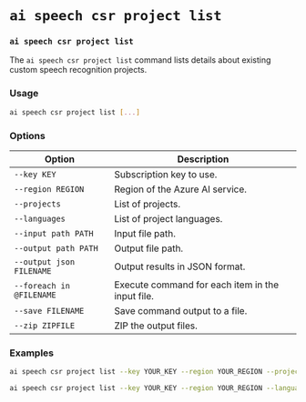 # `ai speech csr project list`

### `ai speech csr project list`

The `ai speech csr project list` command lists details about existing custom speech recognition projects.

### Usage

``` bash
ai speech csr project list [...]
```

### Options

| Option                   | Description                                      |
|--------------------------|--------------------------------------------------|
| `--key KEY`              | Subscription key to use.                         |
| `--region REGION`        | Region of the Azure AI service.                  |
| `--projects`             | List of projects.                                |
| `--languages`            | List of project languages.                       |
| `--input path PATH`      | Input file path.                                 |
| `--output path PATH`     | Output file path.                                |
| `--output json FILENAME` | Output results in JSON format.                   |
| `--foreach in @FILENAME` | Execute command for each item in the input file. |
| `--save FILENAME`        | Save command output to a file.                   |
| `--zip ZIPFILE`          | ZIP the output files.                            |

### Examples

``` bash title="List all custom speech recognition projects"
ai speech csr project list --key YOUR_KEY --region YOUR_REGION --projects
```

``` bash title="List languages of a specific project"
ai speech csr project list --key YOUR_KEY --region YOUR_REGION --languages
```

